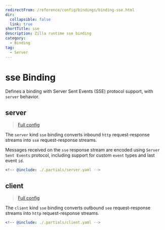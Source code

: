 ```yaml
---
redirectFrom: /reference/config/bindings/binding-sse.html
dir:
  collapsible: false
  link: true
shortTitle: sse
description: Zilla runtime sse binding
category:
  - Binding
tag:
  - Server
---
```


# sse Binding

Defines a binding with Server Sent Events (SSE) protocol support, with `server` behavior.

## server

> [Full config](./server.md)

The `server` kind `sse` binding converts inbound `http` request-response streams into `sse` request-response streams.

Messages received on the `sse` response stream are encoded using `Server Sent Events` protocol, including support for custom `event` types and last event `id`.

```yaml {3}
<!-- @include: ./.partials/server.yaml -->
```

## client

> [Full config](./client.md)

The `client` kind `sse` binding converts outbound `see` request-response streams into `http` request-response streams.

```yaml {3}
<!-- @include: ./.partials/client.yaml -->
```
